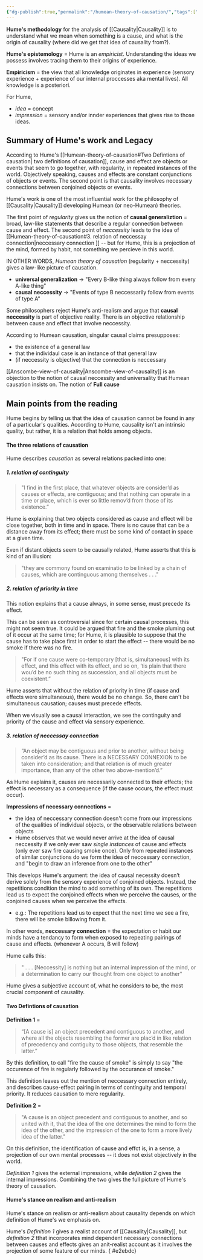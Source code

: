 ```yaml
---
{"dg-publish":true,"permalink":"/humean-theory-of-causation/","tags":["philosophy"]}
---
```



**Hume's methodology** for the analysis of [[Causality\|Causality]] is to understand what we mean when something is a cause, and what is the origin of causality (where did we get that idea of causality from?).

**Hume's epistemology** = Hume is an *empiricist*. Understanding the ideas we possess involves tracing them to their origins of experience. 

**Empiricism** = the view that all knowledge originates in experience (sensory experience + experience of our internal proccesses aka mental lives). All knowledge is a posteriori.

For Hume, 
- *idea* = concept
- *impression* = sensory and/or innder experiences that gives rise to those ideas.

## Summary of Hume's work and Legacy
According to Hume's [[Humean-theory-of-causation#Two Defintions of causation\| two definitions of causation]], cause and effect are objects or events that seem to go together, with regularity, in repeated instances of the world. Objectively speaking, causes and effects are constant conjunctions of objects or events. The second point is that causality involves necessary connections between conjoined objects or events.

Hume's work is one of the most influential work for the philosophy of [[Causality\|Causality]] developing Humean (or neo-Humean) theories. 

The first point of *regularity* gives us the notion of **causal generaliztion** = broad, law-like statements that describe a regular connection between cause and effect. The second point of *neccessity* leads to the idea of [[Humean-theory-of-causation#3. relation of neccessay connection\|neccessary connection ]] -- but for Hume, this is a projection of the mind, formed by habit, not something we percieve in this world. 

IN OTHER WORDS,
*Humean theory of causation* (regularity + neccessity) gives a law-like picture of causation. 
- **universal generalization** $\rightarrow$  "Every B-like thing always follow from every A-like thing" 
- **causal neccessity** $\rightarrow$ "Events of type B neccessarily follow from events of type A"

Some philosophers reject Hume's anti-realism and argue that **causal neccessity** is part of objective reality. There is an objective relationship between cause and effect that involve neccessity.

According to Humean causation, singular causal claims presupposes:
- the existence of a general law
- that the individaul case is an instance of that general law
- (if neccessity is objective) that the connection is neccessary

[[Anscombe-view-of-causality\|Anscombe-view-of-causality]] is an objection to the notion of causal neccessity and universality that Humean causation insists on. The notion of **Full cause**

## Main points from the reading
Hume begins by telling us that the idea of causation cannot be found in any of a particular's qualities. According to Hume, causality isn't an intrinsic quality, but rather, it is a relation that holds among objects.

#### The three relations of causation
Hume describes *causation* as several relations packed into one:
##### 1. relation of continguity 
> "I find in the first place, that whatever objects are consider’d as causes or effects, are contiguous; and that nothing can operate in a time or place, which is ever so little remov’d from those of its existence.”

Hume is explaining that two objects considered as cause and effect will be close together, both in time and in space. There is no cause that can be a distance away from its effect; there must be some kind of contact in space at a given time. 

Even if distant objects seem to be causally related, Hume asserts that this is kind of an illusion: 
> "they are commony found on examinatio to be linked by a chain of causes, which are continguous among themselves . . ."

##### 2. relation of priority in time
This notion explains that a cause always, in some sense, must precede its effect.

This can be seen as controversial since for certain causal processes, this might not seem true. It could be argued that fire and the smoke pluming out of it occur at the same time; for Hume, it is plausible to suppose that the cause has to take place first in order to start the effect -- there would be no smoke if there was no fire.

> "For if one cause were co-temporary [that is, simultaneous] with its effect, and this effect with its effect, and so on, ‘tis plain that there wou’d be no such thing as succession, and all objects must be coexistent.”

Hume asserts that without the relation of priority in time (if cause and effects were simultaneous), there would be no change. So, there can't be simultaneous causation; causes must precede effects. 

When we visually see a causal interaction, we see the continguity and priority of the cause and effect via sensory experience.
##### 3. relation of neccessay connection
>“An object may be contiguous and prior to another, without being consider’d as its cause. There is a NECESSARY CONNEXION to be taken into consideration; and that relation is of much greater importance, than any of the other two above-mention’d.”

As Hume explains it, causes are necessarily connected to their effects; the effect is necessary as a consequence (if the cause occurs, the effect must occur).

**Impressions of necessary connections** = 
- the idea of neccessary connection doesn't come from our impressions of the qualities of individual objects, or the observable relations between objects
- Hume observes that we would never arrive at the idea of causal neccessity if we only ever saw *single instances* of cause and effects (only ever saw fire causing smoke once). Only from repeated instances of similar conjunctions do we form the idea of neccessary connection, and "begin to draw an inference from one to the other"

This develops Hume's argument: the idea of causal necessity doesn’t derive solely from the sensory experience of conjoined objects. Instead, the repetitions condition the mind to add something of its own. The repetitions lead us to expect the conjoined effects when we perceive the causes, or the conjoined causes when we perceive the effects. 
- e.g.: The repetitions lead us to expect that the next time we see a fire, there will be smoke billowing from it. 

In other words,
**neccessary connection** = the expectation or habit our minds have a tendancy to form when exposed to repeating pairings of cause and effects. (whenever A occurs, B will follow)

Hume calls this:
>  " . . . [Neccessity] is nothing but an internal impression of the mind, or a determination to carry our thought from one object to another"

Hume gives a subjective account of, what he considers to be, the most crucial component of causality. 
####  Two Defintions of causation

**Definition 1** = 
> “[A cause is] an object precedent and contiguous to another, and where all the objects resembling the former are plac’d in like relation of precedency and contiguity to those objects, that resemble the latter.”

By this definition, to call "fire the cause of smoke" is simply to say "the occurence of fire is regularly followed by the occurance of smoke."

This definition leaves out the mention of neccessary connection entirely, and describes cause-effect pairing in terms of continguity and temporal priority. It reduces causation to mere regularity.

**Definition 2** = 
> "A cause is an object precedent and contiguous to another, and so united with it, that the idea of the one determines the mind to form the idea of the other, and the impression of the one to form a more lively idea of the latter."

On this definition, the identification of cause and effct is, in a sense, a projection of our own mental processes -- it does not exist objectively in the world. 

*Definition 1* gives the external impressions, while *definition 2* gives the internal impressions. Combining the two gives the full picture of Hume's theory of causation.

#### Hume's stance on realism and anti-realism
Hume's stance on realism or anti-realism about causality depends on which definition of Hume's we emphasis on.

Hume's *Definition 1* gives a realist account of [[Causality\|Causality]], but *definition 2*  tthat incorporates mind dependent necessary connections between causes and effects gives an anit-realist account as it involves the projection of some feature of our minds.
{ #e2ebdc}


